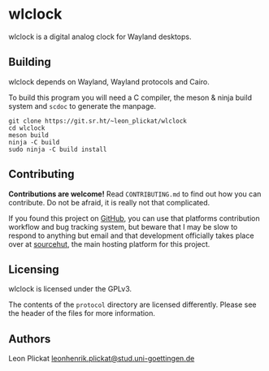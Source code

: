 # wlclock

wlclock is a digital analog clock for Wayland desktops.


## Building

wlclock depends on Wayland, Wayland protocols and Cairo.

To build this program you will need a C compiler, the meson & ninja build system
and `scdoc` to generate the manpage.

    git clone https://git.sr.ht/~leon_plickat/wlclock
    cd wlclock
    meson build
    ninja -C build
    sudo ninja -C build install


## Contributing
**Contributions are welcome!** Read `CONTRIBUTING.md` to find out how you can
contribute. Do not be afraid, it is really not that complicated.

If you found this project on [GitHub](https://github.com/Leon-Plickat/wlclock),
you can use that platforms contribution workflow and bug tracking system, but
beware that I may be slow to respond to anything but email and that development
officially takes place over at [sourcehut](https://sr.ht/~leon_plickat/wlclock/),
the main hosting platform for this project.


## Licensing

wlclock is licensed under the GPLv3.

The contents of the `protocol` directory are licensed differently. Please see
the header of the files for more information.


## Authors

Leon Plickat <leonhenrik.plickat@stud.uni-goettingen.de>

